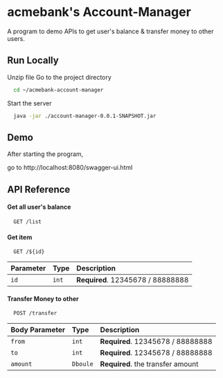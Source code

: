 
# acmebank's Account-Manager

A program to demo APIs to get user's balance & transfer money to other users.


## Run Locally


Unzip file Go to the project directory

```bash
  cd ~/acmebank-account-manager

```

Start the server

```bash
  java -jar ./account-manager-0.0.1-SNAPSHOT.jar
```

  
## Demo

After starting the program,

go to http://localhost:8080/swagger-ui.html 

  
## API Reference

#### Get all user's balance

```http
  GET /list
```

#### Get item

```http
  GET /${id}
```

| Parameter | Type     | Description                       |
| :-------- | :------- | :-------------------------------- |
| `id`      | `int` | **Required**. 12345678 / 88888888 |

#### Transfer Money to other

```http
  POST ​/transfer
```

| Body Parameter | Type     | Description                       |
| :-------- | :------- | :-------------------------------- |
| `from`      | `int` | **Required**. 12345678 / 88888888 |
| `to`      | `int` | **Required**. 12345678 / 88888888 |
| `amount`      | `Dboule` | **Required**. the transfer amount |



  